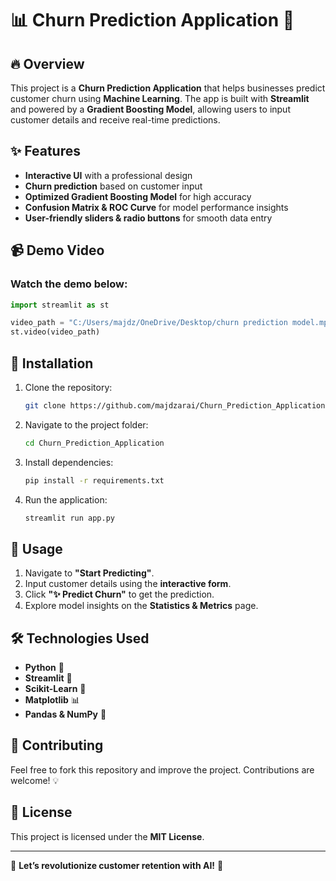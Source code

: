 # 📊 Churn Prediction Application 🚀

## 🔥 Overview
This project is a **Churn Prediction Application** that helps businesses predict customer churn using **Machine Learning**. The app is built with **Streamlit** and powered by a **Gradient Boosting Model**, allowing users to input customer details and receive real-time predictions.

## ✨ Features
- **Interactive UI** with a professional design
- **Churn prediction** based on customer input
- **Optimized Gradient Boosting Model** for high accuracy
- **Confusion Matrix & ROC Curve** for model performance insights
- **User-friendly sliders & radio buttons** for smooth data entry

## 📹 Demo Video
### Watch the demo below:
```python
import streamlit as st

video_path = "C:/Users/majdz/OneDrive/Desktop/churn prediction model.mp4"
st.video(video_path)
```

## 📌 Installation
1. Clone the repository:
   ```bash
   git clone https://github.com/majdzarai/Churn_Prediction_Application.git
   ```
2. Navigate to the project folder:
   ```bash
   cd Churn_Prediction_Application
   ```
3. Install dependencies:
   ```bash
   pip install -r requirements.txt
   ```
4. Run the application:
   ```bash
   streamlit run app.py
   ```

## 🚀 Usage
1. Navigate to **"Start Predicting"**.
2. Input customer details using the **interactive form**.
3. Click **"✨ Predict Churn"** to get the prediction.
4. Explore model insights on the **Statistics & Metrics** page.

## 🛠 Technologies Used
- **Python** 🐍
- **Streamlit** 🎨
- **Scikit-Learn** 🤖
- **Matplotlib** 📊
- **Pandas & NumPy** 📑

## 📌 Contributing
Feel free to fork this repository and improve the project. Contributions are welcome! 💡

## 📝 License
This project is licensed under the **MIT License**.

---
🚀 **Let’s revolutionize customer retention with AI!** 🚀
